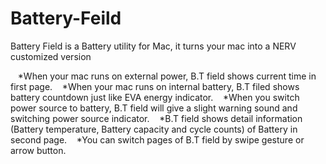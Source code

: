 Battery-Feild
=============

Battery Field is a Battery utility for Mac, it turns your mac into a NERV customized version


   *When your mac runs on external power, B.T field shows current time in first page.
   *When your mac runs on internal battery, B.T filed shows battery countdown just like EVA energy indicator.
   *When you switch power source to battery, B.T field will give a slight warning sound and switching power source indicator.
   *B.T field shows detail information (Battery temperature, Battery capacity and cycle counts) of Battery in second page.
   *You can switch pages of B.T field by swipe gesture or arrow button.
